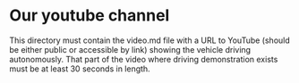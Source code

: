 __Our youtube channel__
====

This directory must contain the video.md file with a URL to YouTube (should be either public or accessible by link) showing the vehicle driving autonomously.
That part of the video where driving demonstration exists must be at least 30 seconds in length.

